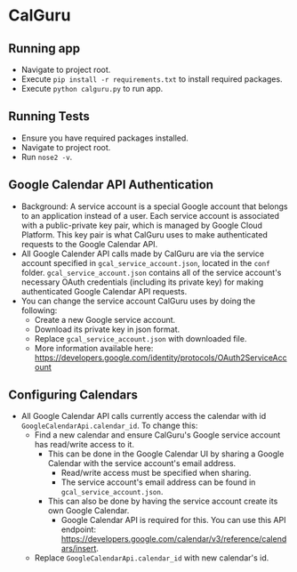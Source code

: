 # CalGuru

## Running app
* Navigate to project root.
* Execute `pip install -r requirements.txt` to install required packages.
* Execute `python calguru.py` to run app.

## Running Tests
* Ensure you have required packages installed.
* Navigate to project root.
* Run `nose2 -v`.

## Google Calendar API Authentication
* Background: A service account is a special Google account that belongs to an
    application instead of a user. Each service account is associated with a
    public-private key pair, which is managed by Google Cloud Platform. This key
    pair is what CalGuru uses to make authenticated requests to the Google
    Calendar API.
* All Google Calender API calls made by CalGuru are via the service account
specified in `gcal_service_account.json`, located in the `conf` folder.
`gcal_service_account.json` contains all of the service account's necessary
OAuth credentials (including its private key) for making authenticated Google
Calendar API requests.
* You can change the service account CalGuru uses by doing the following:
    * Create a new Google service account.
    * Download its private key in json format.
    * Replace `gcal_service_account.json` with downloaded file.
    * More information available here: https://developers.google.com/identity/protocols/OAuth2ServiceAccount

## Configuring Calendars
* All Google Calendar API calls currently access the calendar with id
`GoogleCalendarApi.calendar_id`. To change this:
    * Find a new calendar and ensure CalGuru's Google service account has
    read/write access to it.
        * This can be done in the Google Calendar UI by sharing a Google
        Calendar with the service account's email address.
            * Read/write access must be specified when sharing.
            * The service account's email address can be found in
            `gcal_service_account.json`.
        * This can also be done by having the service account create its own
        Google Calendar.
            * Google Calendar API is required for this. You can use this API endpoint:
            https://developers.google.com/calendar/v3/reference/calendars/insert.
    * Replace `GoogleCalendarApi.calendar_id` with new calendar's id.
